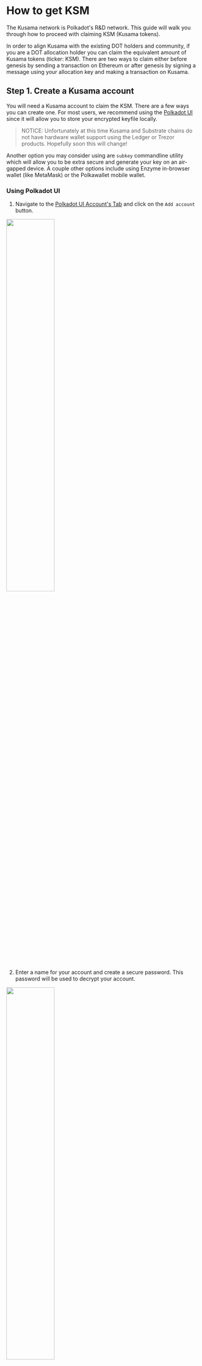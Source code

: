 # How to get KSM

The Kusama network is Polkadot's R&D network. This guide will walk you through how to proceed with claiming KSM (Kusama tokens).

In order to align Kusama with the existing DOT holders and community, if you are a DOT allocation holder you can claim the equivalent amount of Kusama tokens (ticker: KSM). There are two ways to claim either before genesis by sending a transaction on Ethereum or after genesis by signing a message using your allocation key and making a transaction on Kusama.

## Step 1. Create a Kusama account

You will need a Kusama account to claim the KSM. There are a few ways you can create one. For most users, we recommend using the [Polkadot UI](https://polkadot.js.org/apps/#/explorer) since it will allow you to store your encrypted keyfile locally.

> NOTICE: Unfortunately at this time Kusama and Substrate chains do not have hardware wallet support using the Ledger or Trezor products. Hopefully soon this will change!

Another option you may consider using are `subkey` commandline utility which will allow you to be extra secure and generate your key on an air-gapped device. A couple other options include using Enzyme in-browser wallet (like MetaMask) or the Polkawallet mobile wallet.

### Using Polkadot UI

1. Navigate to the [Polkadot UI Account's Tab](https://polkadot.js.org/apps/#/accounts) and click on the `Add account` button.

<img src="../img/polkadotui-find-the-accounts-page.png" width=50% />

2. Enter a name for your account and create a secure password. This password will be used to decrypt your account.

<img src="../img/polkadotui-create-your-account.png" width=50% />

3. Ignore the advanced options unless you want to change the type of cryptography used for your keys (either sr25519 or ed25519 works).

4. Click `Save` and `Create and backup account`.

5. Save your encrypted keystore locally.

6. The account now appears in your Accounts tab and is backed up to the keystore you just saved.

7. Click on the DOT identicon to copy the address to the clipboard.
<img src="../img/polkadotui-copy-account-address.png" width=50% />

### Using `subkey`

1. Follow the build instructions for [Substrate](https://github.com/paritytech/substrate#6-building).
2. When building, instead of building all of the binaries only build `subkey` by typing `cargo build subkey`.
3. You can build / use the subkey on a computer that is not connected to the internet for added security.
4. The command `subkey generate` will generate a new keypair.

### Using Enzyme browser wallet (Chrome only)

1. Install the Enzyme browser wallet from the [Chrome store](https://chrome.google.com/webstore/detail/enzyme/amligljifngdnodkebecdijmhnhojohh). Click `Add to Chrome` and confirm by clicking `Add extension` in the popup window.

2. Accept the Terms of Use.

<img src="../img/enzyme-open-the-extension.png" width=50% />

3. Make a strong password and make sure to write it down in another place, then click `Create`.

<img src="../img/enzyme-choose-a-password.png" width=50% />

4. Copy the seed phrase and store it somewhere safe. Don't share the seed phrase with anyone, you can use it to access your account if you forget your password or otherwise lose your keystore.

<img src="../img/enzyme-generate-seed-phrase.png" width=50% />

5. Click `Dashboard`.

6. Click the DOT identicon to copy your address to clipboard.

<img src="../img/enzyme-copy-your-address.png" width=50% />

### Using Polkawallet

1. Install [Polkawallet](https://polkawallet.io). Click Download and select the link corresponding to the platform you are using. On android you may need to allow installing apps from external sources. On iOS, you may need to "trust" Polkawallet in the General>Profiles & Device Management > Enterprise App Section before running the app.

2. Once opening the app, copy the seed phrase and store it in a safe place, don't share the seed phrase with anyone, you can use it to access your account if you forget your password or otherwise lose your keystore.

<img src="../img/polkawallet-create-account.jpg" width=50% />

3. Name your account and make a strong password, make sure to write it down in another place, then click Save.

4. You will be asked to confirm your seed phrase - this is to make sure you have copied it somewhere safe.

5. Click on the pink QR Code symbol, and select Copy address to copy your address to clipboard.

<img src="../img/polkawallet-accounts-page.jpg" width=50% />
<img src="../img/polkawallet-copy-address.jpg" width=50% />


## Step 2. Get KSM tokens

There are two methods to claim KSM.

**1. Dot Holders:**
Those who participated in the Polkadot sales can claim a proportional amount of KSM prior to the launch of the network. 

You can do this through [this claims process](https://claim.kusama.network/).

You can refer to [this detailed guide](./dot-holders.md) for a step by step walk through for how to do so.

Having trouble? Get support in the KSM [Claims chat](https://riot.im/app/#/room/#KSMAClaims:polkadot.builders).

**2. Faucet:**
For those who didn’t participate in the Polkadot sale, KSM are publicly available upon genesis through a faucet. Find out more [here](./faucet.md).

Public projects that need more KSM can request them by emailing projects@kusama.network.
